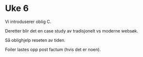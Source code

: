 # Uke 6

Vi introduserer oblig C.

Deretter blir det en case study av tradisjonelt vs moderne websøk.

Så oblighjelp reseten av tiden.

Foiler lastes opp post factum (hvis det er noen).

